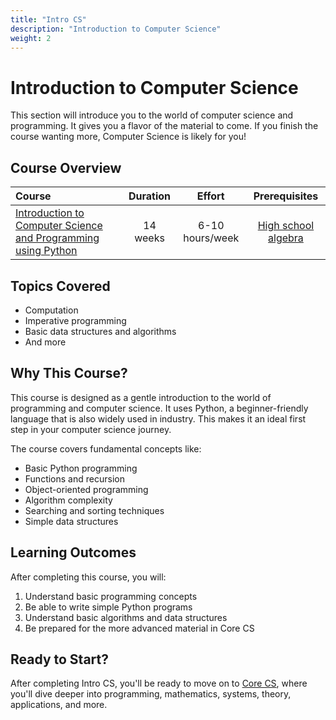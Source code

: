 ```yaml
---
title: "Intro CS"
description: "Introduction to Computer Science"
weight: 2
---
```


# Introduction to Computer Science

This section will introduce you to the world of computer science and programming. It gives you a flavor of the material to come. If you finish the course wanting more, Computer Science is likely for you!

## Course Overview

| Course | Duration | Effort | Prerequisites |
| :--- | :---: | :---: | :---: |
| [Introduction to Computer Science and Programming using Python](https://ocw.mit.edu/courses/electrical-engineering-and-computer-science/6-0001-introduction-to-computer-science-and-programming-in-python-fall-2016/) | 14 weeks | 6-10 hours/week | [High school algebra](https://www.khanacademy.org/math/algebra-home) |

## Topics Covered

- Computation
- Imperative programming
- Basic data structures and algorithms
- And more

## Why This Course?

This course is designed as a gentle introduction to the world of programming and computer science. It uses Python, a beginner-friendly language that is also widely used in industry. This makes it an ideal first step in your computer science journey.

The course covers fundamental concepts like:

- Basic Python programming
- Functions and recursion
- Object-oriented programming
- Algorithm complexity
- Searching and sorting techniques
- Simple data structures

## Learning Outcomes

After completing this course, you will:

1. Understand basic programming concepts
2. Be able to write simple Python programs
3. Understand basic algorithms and data structures
4. Be prepared for the more advanced material in Core CS

## Ready to Start?

After completing Intro CS, you'll be ready to move on to [Core CS](/ossu/core-cs/), where you'll dive deeper into programming, mathematics, systems, theory, applications, and more. 